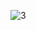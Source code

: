![3](https://github.com/cyber-robot1/Mastering-4-critical-SKILLS-using-CPP-17-course/assets/76911827/67383cd7-8d0b-45d4-bfc5-790f5f5c37b6)
